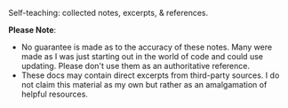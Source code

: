 Self-teaching: collected notes, excerpts, & references.

**Please Note**:

- No guarantee is made as to the accuracy of these notes.  Many were made as I was just starting out in the world of code and could use updating.  Please don't use them as an authoritative reference.
- These docs may contain direct excerpts from third-party sources.  I do not claim this material as my own but rather as an amalgamation of helpful resources.
